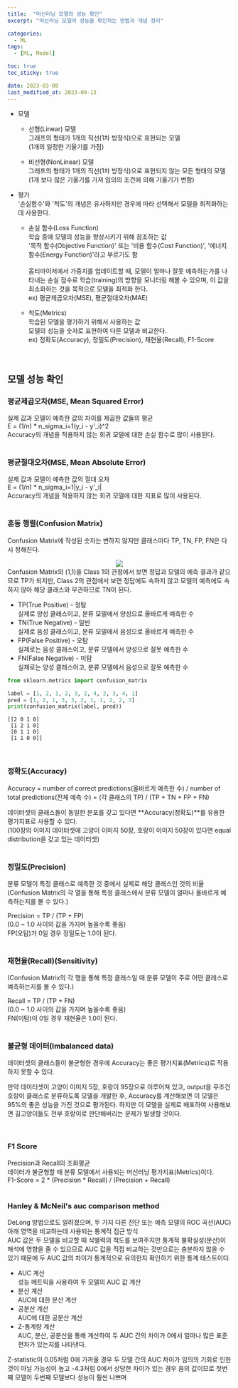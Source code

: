 ```yaml
---
title:  "머신러닝 모델의 성능 확인"
excerpt: "머신러닝 모델의 성능을 확인하는 방법과 개념 정리"

categories:
  - ML
tags:
  - [ML, Model]

toc: true
toc_sticky: true

date: 2023-03-08
last_modified_at: 2023-09-13
---
```


- 모델  
  - 선형(Linear) 모델  
  그래프의 형태가 1개의 직선(1차 방정식)으로 표현되는 모델  
  (1개의 일정한 기울기를 가짐)  

  - 비선형(NonLinear) 모델  
  그래프의 형태가 1개의 직선(1차 방정식)으로 표현되지 않는 모든 형태의 모델  
  (1개 보다 많은 기울기를 가져 임의의 조건에 의해 기울기가 변함)  

- 평가  
'손실함수'와 '척도'의 개념은 유사하지만 경우에 따라 선택해서 모델을 최적화하는데 사용한다.  
  - 손실 함수(Loss Function)  
  학습 중에 모델의 성능을 향상시키기 위해 참조하는 값  
  '목적 함수(Objective Function)' 또는 '비용 함수(Cost Function)', '에너지 함수(Energy Function)'라고 부르기도 함<br>  
  옵티마이저에서 가중치를 업데이트할 때, 모델이 얼마나 잘못 예측하는가를 나타내는 손실 점수로 학습(training)의 방향을 모니터링 해볼 수 있으며, 이 값을 최소화하는 것을 목적으로 모델을 최적화 한다.  
  ex) 평균제곱오차(MSE), 평균절대오차(MAE)  

  - 척도(Metrics)  
  학습된 모델을 평가하기 위해서 사용하는 값  
  모델의 성능을 숫자로 표현하여 다른 모델과 비교한다.  
  ex) 정확도(Accuracy), 정밀도(Precision), 재현율(Recall), F1-Score  
<br><br>  

## 모델 성능 확인  
### 평균제곱오차(MSE, Mean Squared Error)  
실제 값과 모델이 예측한 값의 차이를 제곱한 값들의 평균  
E = (1/n) * n_sigma_i=1(y_i - y'_i)^2  
Accuracy의 개념을 적용하지 않는 회귀 모델에 대한 손실 함수로 많이 사용된다.  
<br>  

### 평균절대오차(MSE, Mean Absolute Error)  
실제 값과 모델이 예측한 값의 절대 오차  
E = (1/n) * n_sigma_i=1|y_i - y'_i|  
Accuracy의 개념을 적용하지 않는 회귀 모델에 대한 지표로 많이 사용된다.  
<br>  

### 혼동 행렬(Confusion Matrix)  
Confusion Matrix에 작성된 숫자는 변하지 않지만 클래스마다 TP, TN, FP, FN은 다시 정해진다.  
<div align="center">
  <img src="./confusion_matrix.png">  
</div>  
Confusion Matrix의 (1,1)을 Class 1의 관점에서 보면 정답과 모델의 예측 결과가 같으므로 TP가 되지만, Class 2의 관점에서 보면 정답에도 속하지 않고 모델의 예측에도 속하지 않아 해당 클래스와 무관하므로 TN이 된다.  
<br>  
  
- TP(True Positive) - 정탐  
실제로 양성 클래스이고, 분류 모델에서 양성으로 올바르게 예측한 수  
- TN(True Negative) - 일반  
실제로 음성 클래스이고, 분류 모델에서 음성으로 올바르게 예측한 수  
- FP(False Positive) - 오탐  
실제로는 음성 클래스이고, 분류 모델에서 양성으로 잘못 예측한 수  
- FN(False Negative) - 미탐  
실제로는 양성 클래스이고, 분류 모델에서 음성으로 잘못 예측한 수  
```python  
from sklearn.metrics import confusion_matrix

label = [1, 2, 1, 2, 3, 2, 4, 2, 3, 4, 1]
pred = [1, 2, 1, 3, 3, 2, 1, 1, 2, 2, 3]
print(confusion_matrix(label, pred))
```  
```shell  
[[2 0 1 0]
 [1 2 1 0]
 [0 1 1 0]
 [1 1 0 0]]
```  
<br>  

### 정확도(Accuracy)  
Accuracy = number of correct predictions(올바르게 예측한 수) / number of total predictions(전체 예측 수) = (각 클래스의 TP) / (TP + TN + FP + FN)  

데이터셋의 클래스들이 동일한 분포를 갖고 있다면 **Accuracy(정확도)**를 유용한 평가지표로 사용할 수 있다.  
(100장의 이미지 데이터셋에 고양이 이미지 50장, 호랑이 이미지 50장이 있다면 equal distribution을 갖고 있는 데이터셋)  
<br>  

### 정밀도(Precision)  
분류 모델이 특정 클래스로 예측한 것 중에서 실제로 해당 클래스인 것의 비율  
(Confusion Matrix의 각 열을 통해 특정 클래스에서 분류 모델이 얼마나 올바르게 예측하는지를 볼 수 있다.)  

Precision = TP / (TP + FP)  
(0.0 ~ 1.0 사이의 값을 가지며 높을수록 좋음)  
FP(오탐)가 0일 경우 정밀도는 1.0이 된다.  
<br>  

### 재현율(Recall)(Sensitivity)  
(Confusion Matrix의 각 행을 통해 특정 클래스일 때 분류 모델이 주로 어떤 클래스로 예측하는지를 볼 수 있다.)  

Recall = TP / (TP + FN)  
(0.0 ~ 1.0 사이의 값을 가지며 높을수록 좋음)  
FN(미탐)이 0일 경우 재현율은 1.0이 된다.  
<br>  

### 불균형 데이터(Imbalanced data)  
데이터셋의 클래스들이 불균형한 경우에 Accuracy는 좋은 평가지표(Metrics)로 작용하지 못할 수 있다.  

만약 데이터셋이 고양이 이미지 5장, 호랑이 95장으로 이루어져 있고, output을 무조건 호랑이 클래스로 분류하도록 모델을 개발한 후, Accuracy를 계산해보면 이 모델은 95%의 좋은 성능을 가진 것으로 평가된다. 하지만 이 모델을 실제로 배포하여 사용해보면 길고양이들도 전부 호랑이로 판단해버리는 문제가 발생할 것이다.  

<br>  

### F1 Score  
Precision과 Recall의 조화평균  
데이터가 불균형할 때 분류 모델에서 사용되는 머신러닝 평가지표(Metrics)이다.  
F1-Score = 2 * (Precision * Recall) / (Precision + Recall)  
<br>  


### Hanley & McNeil's auc comparison method  
DeLong 방법으로도 알려졌으며, 두 가지 다른 진단 또는 예측 모델의 ROC 곡선(AUC) 아래 영역을 비교하는데 사용되는 통계적 접근 방식  
AUC 값은 두 모델을 비교할 때 식별력의 척도를 보여주지만 통계적 불확실성(분산)이 해석에 영향을 줄 수 있으므로 AUC 값을 직접 비교하는 것만으로는 충분하지 않을 수 있기 때문에 두 AUC 값의 차이가 통계적으로 유의한지 확인하기 위한 통계 테스트이다.  
- AUC 계산  
  성능 메트릭을 사용하여 두 모델의 AUC 값 계산  
- 분산 계산  
  AUC에 대한 분산 계산
- 공분산 계산  
  AUC에 대한 공분산 계산  
- Z-통계량 계산  
  AUC, 분산, 공분산을 통해 계산하여 두 AUC 간의 차이가 0에서 얼마나 많은 표준 편차가 있는지를 나타낸다.  

Z-statistic이 0.05처럼 0에 가까울 경우 두 모델 간의 AUC 차이가 임의의 기회로 인한 것이 아닐 가능성이 높고 -4.3처럼 0에서 상당한 차이가 있는 경우 음의 값이므로 첫번째 모델이 두번째 모델보다 성능이 훨씬 나쁘며 